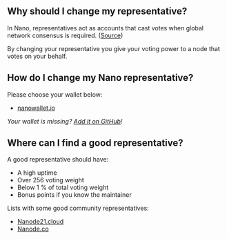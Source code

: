## Why should I change my representative?

In Nano, representatives act as accounts that cast votes when global network consensus is required. ([Source](https://nanowallet.io/))

By changing your representative you give your voting power to a node that votes on your behalf.

## How do I change my Nano representative?

Please choose your wallet below:

- [nanowallet.io](wallets/nanowalletio.md)

_Your wallet is missing? [Add it on GitHub](https://github.com/nanotools/Change-Nano-Representative)!_

## Where can I find a good representative?

A good representative should have:
- A high uptime
- Over 256 voting weight
- Below 1 % of total voting weight
- Bonus points if you know the maintainer

Lists with some good community representatives:

- [Nanode21.cloud](https://nanode21.cloud/representatives.php)
- [Nanode.co](https://www.nanode.co/representatives)
